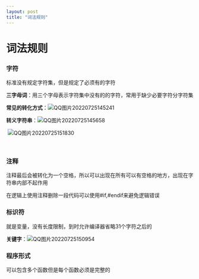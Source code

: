 ```yaml
---
layout: post
title: "词法规则"  
---
```


# 词法规则

### 字符

标准没有规定字符集，但是规定了必须有的字符

**三字母词**：用三个字母表示字符集中没有的的字符，常用于缺少必要字符分字符集

**常见的转化方式**：![QQ图片20220725145241](https://xusenfeng.github.io/myimages/QQ图片20220725145241.png)



**转义字符串**：![QQ图片20220725145658](https://xusenfeng.github.io/myimages/QQ图片20220725145658.png)

​					![QQ图片20220725151830](https://xusenfeng.github.io/myimages/QQ图片20220725151830.png)	

​			





### 注释

注释最后会被转化为一个空格，所以可以出现在所有可以有空格的地方，出现在字符串内部不起作用

在逻辑上使用注释删除一段代码可以使用#if,#endif来避免逻辑错误

### 标识符

就是变量，没有长度限制，到时允许编译器省略31个字符之后的

**关键字**：![QQ图片20220725150954](https://xusenfeng.github.io/myimages/QQ图片20220725150954.png)

### 程序形式

可以包含多个函数但是每个函数必须是完整的


